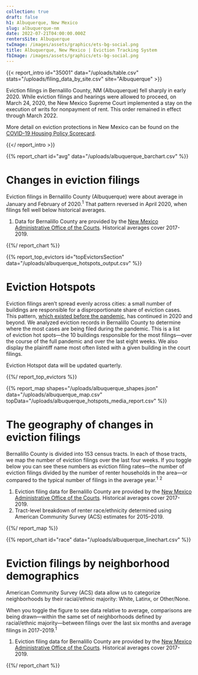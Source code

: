 ```yaml
---
collection: true
draft: false
h1: Albuquerque, New Mexico
slug: albuquerque-nm
date: 2022-07-21T04:00:00.000Z
rentersSite: Albuquerque
twImage: /images/assets/graphics/ets-bg-social.png
title: Albuquerque, New Mexico | Eviction Tracking System
fbImage: /images/assets/graphics/ets-bg-social.png
---
```


{{< report_intro id="35001" data="/uploads/table.csv" stats="/uploads/filing_data_by_site.csv" site="Albuquerque" >}}

Eviction filings in Bernalillo County, NM (Albuquerque) fell sharply in early 2020. While eviction filings and hearings were allowed to proceed, on March 24, 2020, the New Mexico Supreme Court implemented a stay on the execution of writs for nonpayment of rent. This order remained in effect through March 2022.

More detail on eviction protections in New Mexico can be found on the [COVID-19 Housing Policy Scorecard](https://evictionlab.org/covid-policy-scorecard/nm/).

{{</ report_intro >}}


{{% report_chart id="avg" data="/uploads/albuquerque_barchart.csv" %}}





# Changes in eviction filings

Eviction filings in Bernalillo County (Albuquerque) were about average in January and February of 2020.<sup>1</sup> That pattern reversed in April 2020, when filings fell well below historical averages. 

1. Data for Bernalillo County are provided by the [New Mexico Administrative Office of the Courts](https://www.nmcourts.gov/). Historical averages cover 2017-2019.





{{%/ report_chart %}}



{{% report_top_evictors id="topEvictorsSection" data="/uploads/albuquerque_hotspots_output.csv" %}}



# Eviction Hotspots

Eviction filings aren’t spread evenly across cities: a small number of buildings are responsible for a disproportionate share of eviction cases. This pattern, [which existed before the pandemic](https://evictionlab.org/top-evicting-landlords-drive-us-eviction-crisis/), has continued in 2020 and beyond. We analyzed eviction records in Bernalillo County to determine where the most cases are being filed during the pandemic. This is a list of eviction hot spots—the 10 buildings responsible for the most filings—over the course of the full pandemic and over the last eight weeks. We also display the plaintiff name most often listed with a given building in the court filings.

Eviction Hotspot data will be updated quarterly.



{{%/ report_top_evictors %}}



{{% report_map shapes="/uploads/albuquerque_shapes.json" data="/uploads/albuquerque_map.csv" topData="/uploads/albuquerque_hotspots_media_report.csv" %}}



# The geography of changes in eviction filings

Bernalillo County is divided into 153 census tracts. In each of those tracts, we map the number of eviction filings over the last four weeks. If you toggle below you can see these numbers as eviction filing rates—the number of eviction filings divided by the number of renter households in the area—or compared to the typical number of filings in the average year.<sup>1</sup> <sup>2</sup>

1. Eviction filing data for Bernalillo County are provided by the [New Mexico Administrative Office of the Courts](https://www.nmcourts.gov/). Historical averages cover 2017-2019. 
2. Tract-level breakdown of renter race/ethnicity determined using American Community Survey (ACS) estimates for 2015–2019.





{{%/ report_map %}}



{{% report_chart id="race" data="/uploads/albuquerque_linechart.csv" %}}

# Eviction filings by neighborhood demographics

American Community Survey (ACS) data allow us to categorize neighborhoods by their racial/ethnic majority: White, Latinx, or Other/None. 

When you toggle the figure to see data relative to average, comparisons are being drawn—within the same set of neighborhoods defined by racial/ethnic majority—between filings over the last six months and average filings in 2017–2019.<sup>1</sup>

1. Eviction filing data for Bernalillo County are provided by the [New Mexico Administrative Office of the Courts](https://www.nmcourts.gov/). Historical averages cover 2017-2019.

{{%/ report_chart %}}